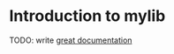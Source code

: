 # Introduction to mylib

TODO: write [great documentation](http://jacobian.org/writing/great-documentation/what-to-write/)
